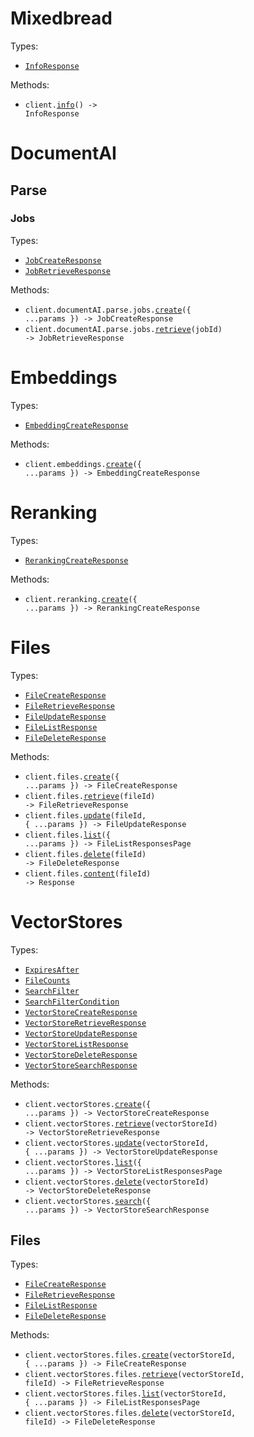 # Mixedbread

Types:

- <code><a href="./src/resources/top-level.ts">InfoResponse</a></code>

Methods:

- <code title="get /">client.<a href="./src/index.ts">info</a>() -> InfoResponse</code>

# DocumentAI

## Parse

### Jobs

Types:

- <code><a href="./src/resources/document-ai/parse/jobs.ts">JobCreateResponse</a></code>
- <code><a href="./src/resources/document-ai/parse/jobs.ts">JobRetrieveResponse</a></code>

Methods:

- <code title="post /v1/document-ai/parse">client.documentAI.parse.jobs.<a href="./src/resources/document-ai/parse/jobs.ts">create</a>({ ...params }) -> JobCreateResponse</code>
- <code title="get /v1/document-ai/parse/{job_id}">client.documentAI.parse.jobs.<a href="./src/resources/document-ai/parse/jobs.ts">retrieve</a>(jobId) -> JobRetrieveResponse</code>

# Embeddings

Types:

- <code><a href="./src/resources/embeddings.ts">EmbeddingCreateResponse</a></code>

Methods:

- <code title="post /v1/embeddings">client.embeddings.<a href="./src/resources/embeddings.ts">create</a>({ ...params }) -> EmbeddingCreateResponse</code>

# Reranking

Types:

- <code><a href="./src/resources/reranking.ts">RerankingCreateResponse</a></code>

Methods:

- <code title="post /v1/reranking">client.reranking.<a href="./src/resources/reranking.ts">create</a>({ ...params }) -> RerankingCreateResponse</code>

# Files

Types:

- <code><a href="./src/resources/files.ts">FileCreateResponse</a></code>
- <code><a href="./src/resources/files.ts">FileRetrieveResponse</a></code>
- <code><a href="./src/resources/files.ts">FileUpdateResponse</a></code>
- <code><a href="./src/resources/files.ts">FileListResponse</a></code>
- <code><a href="./src/resources/files.ts">FileDeleteResponse</a></code>

Methods:

- <code title="post /v1/files">client.files.<a href="./src/resources/files.ts">create</a>({ ...params }) -> FileCreateResponse</code>
- <code title="get /v1/files/{file_id}">client.files.<a href="./src/resources/files.ts">retrieve</a>(fileId) -> FileRetrieveResponse</code>
- <code title="post /v1/files/{file_id}">client.files.<a href="./src/resources/files.ts">update</a>(fileId, { ...params }) -> FileUpdateResponse</code>
- <code title="get /v1/files">client.files.<a href="./src/resources/files.ts">list</a>({ ...params }) -> FileListResponsesPage</code>
- <code title="delete /v1/files/{file_id}">client.files.<a href="./src/resources/files.ts">delete</a>(fileId) -> FileDeleteResponse</code>
- <code title="get /v1/files/{file_id}/content">client.files.<a href="./src/resources/files.ts">content</a>(fileId) -> Response</code>

# VectorStores

Types:

- <code><a href="./src/resources/vector-stores/vector-stores.ts">ExpiresAfter</a></code>
- <code><a href="./src/resources/vector-stores/vector-stores.ts">FileCounts</a></code>
- <code><a href="./src/resources/vector-stores/vector-stores.ts">SearchFilter</a></code>
- <code><a href="./src/resources/vector-stores/vector-stores.ts">SearchFilterCondition</a></code>
- <code><a href="./src/resources/vector-stores/vector-stores.ts">VectorStoreCreateResponse</a></code>
- <code><a href="./src/resources/vector-stores/vector-stores.ts">VectorStoreRetrieveResponse</a></code>
- <code><a href="./src/resources/vector-stores/vector-stores.ts">VectorStoreUpdateResponse</a></code>
- <code><a href="./src/resources/vector-stores/vector-stores.ts">VectorStoreListResponse</a></code>
- <code><a href="./src/resources/vector-stores/vector-stores.ts">VectorStoreDeleteResponse</a></code>
- <code><a href="./src/resources/vector-stores/vector-stores.ts">VectorStoreSearchResponse</a></code>

Methods:

- <code title="post /v1/vector_stores">client.vectorStores.<a href="./src/resources/vector-stores/vector-stores.ts">create</a>({ ...params }) -> VectorStoreCreateResponse</code>
- <code title="get /v1/vector_stores/{vector_store_id}">client.vectorStores.<a href="./src/resources/vector-stores/vector-stores.ts">retrieve</a>(vectorStoreId) -> VectorStoreRetrieveResponse</code>
- <code title="put /v1/vector_stores/{vector_store_id}">client.vectorStores.<a href="./src/resources/vector-stores/vector-stores.ts">update</a>(vectorStoreId, { ...params }) -> VectorStoreUpdateResponse</code>
- <code title="get /v1/vector_stores">client.vectorStores.<a href="./src/resources/vector-stores/vector-stores.ts">list</a>({ ...params }) -> VectorStoreListResponsesPage</code>
- <code title="delete /v1/vector_stores/{vector_store_id}">client.vectorStores.<a href="./src/resources/vector-stores/vector-stores.ts">delete</a>(vectorStoreId) -> VectorStoreDeleteResponse</code>
- <code title="post /v1/vector_stores/search">client.vectorStores.<a href="./src/resources/vector-stores/vector-stores.ts">search</a>({ ...params }) -> VectorStoreSearchResponse</code>

## Files

Types:

- <code><a href="./src/resources/vector-stores/files.ts">FileCreateResponse</a></code>
- <code><a href="./src/resources/vector-stores/files.ts">FileRetrieveResponse</a></code>
- <code><a href="./src/resources/vector-stores/files.ts">FileListResponse</a></code>
- <code><a href="./src/resources/vector-stores/files.ts">FileDeleteResponse</a></code>

Methods:

- <code title="post /v1/vector_stores/{vector_store_id}/files">client.vectorStores.files.<a href="./src/resources/vector-stores/files.ts">create</a>(vectorStoreId, { ...params }) -> FileCreateResponse</code>
- <code title="get /v1/vector_stores/{vector_store_id}/files/{file_id}">client.vectorStores.files.<a href="./src/resources/vector-stores/files.ts">retrieve</a>(vectorStoreId, fileId) -> FileRetrieveResponse</code>
- <code title="get /v1/vector_stores/{vector_store_id}/files">client.vectorStores.files.<a href="./src/resources/vector-stores/files.ts">list</a>(vectorStoreId, { ...params }) -> FileListResponsesPage</code>
- <code title="delete /v1/vector_stores/{vector_store_id}/files/{file_id}">client.vectorStores.files.<a href="./src/resources/vector-stores/files.ts">delete</a>(vectorStoreId, fileId) -> FileDeleteResponse</code>
